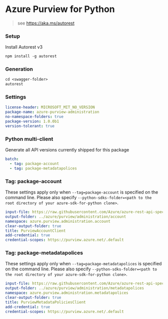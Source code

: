 # Azure Purview for Python

> see https://aka.ms/autorest

### Setup

Install Autorest v3

```ps
npm install -g autorest
```

### Generation

```ps
cd <swagger-folder>
autorest
```

### Settings

``` yaml
license-header: MICROSOFT_MIT_NO_VERSION
package-name: azure-purview-administration
no-namespace-folders: true
package-version: 1.0.0b1
version-tolerant: true
```

### Python multi-client

Generate all API versions currently shipped for this package

```yaml
batch:
  - tag: package-account
  - tag: package-metadatapolices
```

### Tag: package-account

These settings apply only when `--tag=package-account` is specified on the command line.
Please also specify `--python-sdks-folder=<path to the root directory of your azure-sdk-for-python clone>`.

``` yaml $(tag) == 'package-account'
input-file: https://raw.githubusercontent.com/Azure/azure-rest-api-specs/main/specification/purview/data-plane/Azure.Analytics.Purview.Account/preview/2019-11-01-preview/account.json
output-folder: ../azure/purview/administration/account
namespace: azure.purview.administration.account
clear-output-folder: true
title: PurviewAccountClient
add-credential: true
credential-scopes: https://purview.azure.net/.default
```

### Tag: package-metadatapolices

These settings apply only when `--tag=package-metadatapolices` is specified on the command line.
Please also specify `--python-sdks-folder=<path to the root directory of your azure-sdk-for-python clone>`.

``` yaml $(tag) == 'package-metadatapolices'
input-file: https://raw.githubusercontent.com/Azure/azure-rest-api-specs/main/specification/purview/data-plane/Azure.Analytics.Purview.MetadataPolicies/preview/2021-07-01/purviewMetadataPolicy.json
output-folder: ../azure/purview/administration/metadatapolices
namespace: azure.purview.administration.metadatapolices
clear-output-folder: true
title: PurviewMetadataPoliciesClient
add-credential: true
credential-scopes: https://purview.azure.net/.default
```